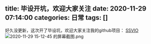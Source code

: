 title: 毕设开坑，欢迎大家关注
date: 2020-11-29 07:14:00
categories: 日常
tags: []
---
好久没更新，这次开了毕设坑，欢迎大家关注我的github项目：
[SSVIO][1]
![2020-11-29 15-12-45 的屏幕截图.png][2]


  [1]: https://github.com/StarRealMan/SSVIO
  [2]: /old_images/2020/11/1735837242.png
